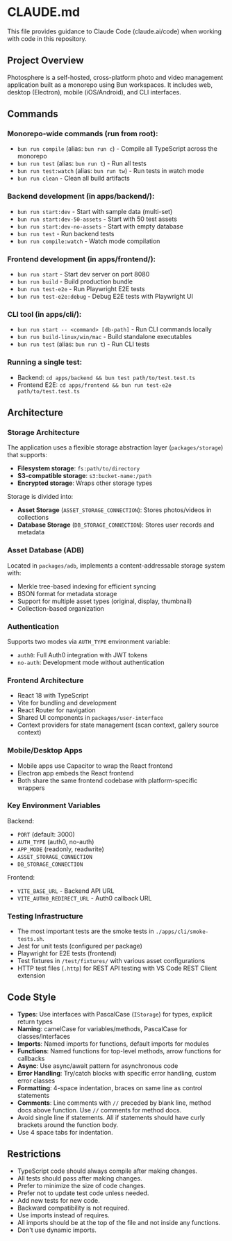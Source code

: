 # CLAUDE.md

This file provides guidance to Claude Code (claude.ai/code) when working with code in this repository.

## Project Overview

Photosphere is a self-hosted, cross-platform photo and video management application built as a monorepo using Bun workspaces. It includes web, desktop (Electron), mobile (iOS/Android), and CLI interfaces.

## Commands

### Monorepo-wide commands (run from root):
- `bun run compile` (alias: `bun run c`) - Compile all TypeScript across the monorepo
- `bun run test` (alias: `bun run t`) - Run all tests
- `bun run test:watch` (alias: `bun run tw`) - Run tests in watch mode
- `bun run clean` - Clean all build artifacts

### Backend development (in apps/backend/):
- `bun run start:dev` - Start with sample data (multi-set)
- `bun run start:dev-50-assets` - Start with 50 test assets
- `bun run start:dev-no-assets` - Start with empty database
- `bun run test` - Run backend tests
- `bun run compile:watch` - Watch mode compilation

### Frontend development (in apps/frontend/):
- `bun run start` - Start dev server on port 8080
- `bun run build` - Build production bundle
- `bun run test-e2e` - Run Playwright E2E tests
- `bun run test-e2e:debug` - Debug E2E tests with Playwright UI

### CLI tool (in apps/cli/):
- `bun run start -- <command> [db-path]` - Run CLI commands locally
- `bun run build-linux/win/mac` - Build standalone executables
- `bun run test` (alias: `bun run t`) - Run CLI tests

### Running a single test:
- Backend: `cd apps/backend && bun test path/to/test.test.ts`
- Frontend E2E: `cd apps/frontend && bun run test-e2e path/to/test.test.ts`

## Architecture

### Storage Architecture
The application uses a flexible storage abstraction layer (`packages/storage`) that supports:
- **Filesystem storage**: `fs:path/to/directory`
- **S3-compatible storage**: `s3:bucket-name:/path`
- **Encrypted storage**: Wraps other storage types

Storage is divided into:
- **Asset Storage** (`ASSET_STORAGE_CONNECTION`): Stores photos/videos in collections
- **Database Storage** (`DB_STORAGE_CONNECTION`): Stores user records and metadata

### Asset Database (ADB)
Located in `packages/adb`, implements a content-addressable storage system with:
- Merkle tree-based indexing for efficient syncing
- BSON format for metadata storage
- Support for multiple asset types (original, display, thumbnail)
- Collection-based organization

### Authentication
Supports two modes via `AUTH_TYPE` environment variable:
- `auth0`: Full Auth0 integration with JWT tokens
- `no-auth`: Development mode without authentication

### Frontend Architecture
- React 18 with TypeScript
- Vite for bundling and development
- React Router for navigation
- Shared UI components in `packages/user-interface`
- Context providers for state management (scan context, gallery source context)

### Mobile/Desktop Apps
- Mobile apps use Capacitor to wrap the React frontend
- Electron app embeds the React frontend
- Both share the same frontend codebase with platform-specific wrappers

### Key Environment Variables
Backend:
- `PORT` (default: 3000)
- `AUTH_TYPE` (auth0, no-auth)
- `APP_MODE` (readonly, readwrite)
- `ASSET_STORAGE_CONNECTION`
- `DB_STORAGE_CONNECTION`

Frontend:
- `VITE_BASE_URL` - Backend API URL
- `VITE_AUTH0_REDIRECT_URL` - Auth0 callback URL

### Testing Infrastructure
- The most important tests are the smoke tests in `./apps/cli/smoke-tests.sh`.
- Jest for unit tests (configured per package)
- Playwright for E2E tests (frontend)
- Test fixtures in `/test/fixtures/` with various asset configurations
- HTTP test files (`.http`) for REST API testing with VS Code REST Client extension

## Code Style
- **Types**: Use interfaces with PascalCase (`IStorage`) for types, explicit return types
- **Naming**: camelCase for variables/methods, PascalCase for classes/interfaces
- **Imports**: Named imports for functions, default imports for modules
- **Functions**: Named functions for top-level methods, arrow functions for callbacks
- **Async**: Use async/await pattern for asynchronous code
- **Error Handling**: Try/catch blocks with specific error handling, custom error classes
- **Formatting**: 4-space indentation, braces on same line as control statements
- **Comments**: Line comments with `//` preceded by blank line, method docs above function. Use `//` comments for method docs.
- Avoid single line if statements. All if statements should have curly brackets around the function body.
- Use 4 space tabs for indentation.

## Restrictions
- TypeScript code should always compile after making changes.
- All tests should pass after making changes.
- Prefer to minimize the size of code changes.
- Prefer not to update test code unless needed.
- Add new tests for new code.
- Backward compatibility is not required.
- Use imports instead of requires.
- All imports should be at the top of the file and not inside any functions.
- Don't use dynamic imports.

